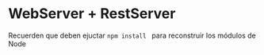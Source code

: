 # WebServer + RestServer

Recuerden que deben ejuctar ```npm install ``` para reconstruir los módulos de Node